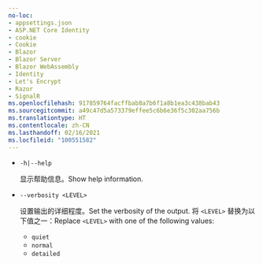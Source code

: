 ```yaml
---
no-loc:
- appsettings.json
- ASP.NET Core Identity
- cookie
- Cookie
- Blazor
- Blazor Server
- Blazor WebAssembly
- Identity
- Let's Encrypt
- Razor
- SignalR
ms.openlocfilehash: 917859764facffbab8a7b6f1a8b1ea3c438bab43
ms.sourcegitcommit: a49c47d5a573379effee5c6b6e36f5c302aa756b
ms.translationtype: HT
ms.contentlocale: zh-CN
ms.lasthandoff: 02/16/2021
ms.locfileid: "100551582"
---
```

* `-h|--help`

  <span data-ttu-id="d8c33-101">显示帮助信息。</span><span class="sxs-lookup"><span data-stu-id="d8c33-101">Show help information.</span></span>

* `--verbosity <LEVEL>`

  <span data-ttu-id="d8c33-102">设置输出的详细程度。</span><span class="sxs-lookup"><span data-stu-id="d8c33-102">Set the verbosity of the output.</span></span> <span data-ttu-id="d8c33-103">将 `<LEVEL>` 替换为以下值之一：</span><span class="sxs-lookup"><span data-stu-id="d8c33-103">Replace `<LEVEL>` with one of the following values:</span></span>
  
  * `quiet`
  * `normal`
  * `detailed`
